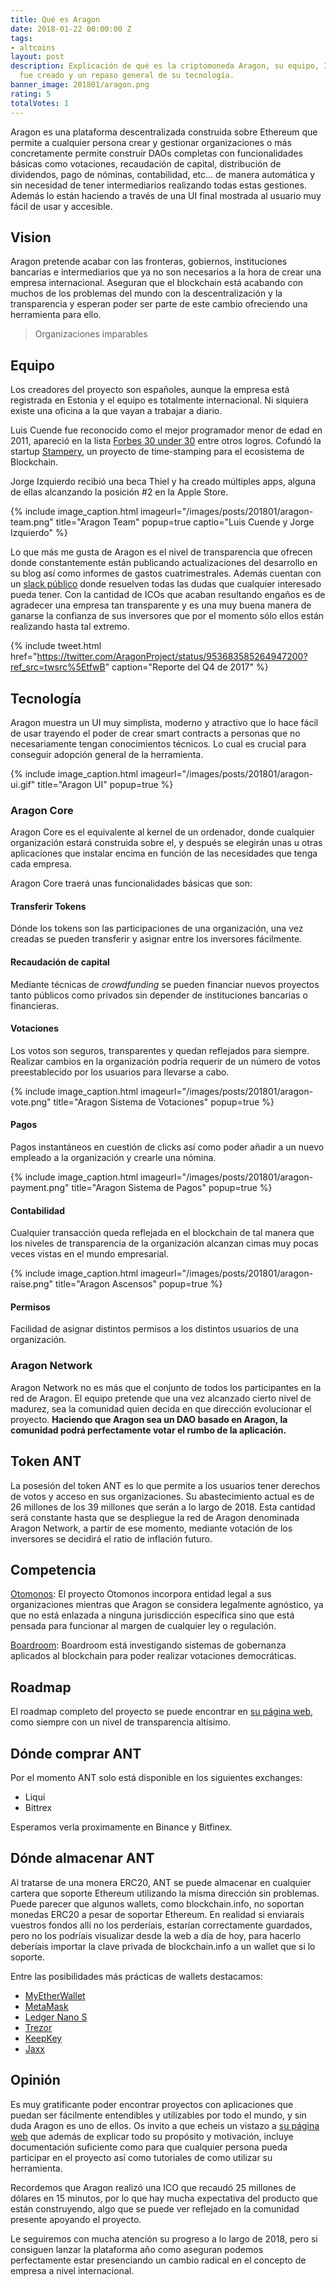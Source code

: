 ```yaml
---
title: Qué es Aragon
date: 2018-01-22 00:00:00 Z
tags:
- altcoins
layout: post
description: Explicación de qué es la criptomoneda Aragon, su equipo, ICO, por qué
  fue creado y un repaso general de su tecnología.
banner_image: 201801/aragon.png
rating: 5
totalVotes: 1
---
```


Aragon es una plataforma descentralizada construida sobre Ethereum que permite a cualquier persona crear y gestionar organizaciones o más concretamente permite construir DAOs completas con funcionalidades básicas como votaciones, recaudación de capital, distribución de dividendos, pago de nóminas, contabilidad, etc... de manera automática y sin necesidad de tener intermediarios realizando todas estas gestiones. Además lo están haciendo a través de una UI final mostrada al usuario muy fácil de usar y accesible.

<!--more-->

## Vision

Aragon pretende acabar con las fronteras, gobiernos, instituciones bancarias e intermediarios que ya no son necesarios a la hora de crear una empresa internacional. Aseguran que el 
blockchain está acabando con muchos de los problemas del mundo con la descentralización y la transparencia y esperan poder ser parte de este cambio ofreciendo una herramienta para ello.

> Organizaciones imparables

## Equipo

Los creadores del proyecto son españoles, aunque la empresa está registrada en Estonia y el equipo es totalmente internacional. Ni siquiera existe una oficina a la que vayan a trabajar a diario.

Luis Cuende fue reconocido como el mejor programador menor de edad en 2011, apareció en la lista <a rel="nofollow" href="https://www.forbes.com/30-under-30-europe-2016/technology/#6662a3e4a4b3">Forbes 30 under 30</a> entre otros logros. Cofundó la startup <a rel="nofollow" href="https://stampery.com/">Stampery</a>, un proyecto de time-stamping para el ecosistema de Blockchain.

Jorge Izquierdo recibió una beca Thiel y ha creado múltiples apps, alguna de ellas alcanzando la posición #2 en la Apple Store.

{% include image_caption.html imageurl="/images/posts/201801/aragon-team.png" title="Aragon Team" popup=true captio="Luis Cuende y Jorge Izquierdo" %}

Lo que más me gusta de Aragon es el nivel de transparencia que ofrecen donde constantemente están publicando actualizaciones del desarrollo en su blog así como informes de gastos cuatrimestrales. Además cuentan con un <a rel="nofollow" href="https://aragon.chat/">slack público</a> donde resuelven todas las dudas que cualquier interesado pueda tener.
Con la cantidad de ICOs que acaban resultando engaños es de agradecer una empresa tan transparente y es una muy buena manera de ganarse la confianza de sus inversores que por el momento sólo ellos están realizando hasta tal extremo.

{% include tweet.html href="https://twitter.com/AragonProject/status/953683585264947200?ref_src=twsrc%5EtfwB" caption="Reporte del Q4 de 2017" %}

## Tecnología

Aragon muestra un UI muy simplista, moderno y atractivo que lo hace fácil de usar trayendo el poder de crear smart contracts a personas que no necesariamente tengan conocimientos técnicos. Lo cual es crucial para conseguir adopción general de la herramienta.

{% include image_caption.html imageurl="/images/posts/201801/aragon-ui.gif" title="Aragon UI" popup=true %}

### Aragon Core

Aragon Core es el equivalente al kernel de un ordenador, donde cualquier organización estará construida sobre el, y después se elegirán unas u otras aplicaciones que instalar encima en función de las necesidades que tenga cada empresa.

Aragon Core traerá unas funcionalidades básicas que son:
#### Transferir Tokens

Dónde los tokens son las participaciones de una organización, una vez creadas se pueden transferir y asignar entre los inversores fácilmente.

#### Recaudación de capital

Mediante técnicas de *crowdfunding* se pueden financiar nuevos proyectos tanto públicos como privados sin depender de instituciones bancarias o financieras.

#### Votaciones

Los votos son seguros, transparentes y quedan reflejados para siempre. Realizar cambios en la organización podría requerir de un número de votos preestablecido por los usuarios para llevarse a cabo.

{% include image_caption.html imageurl="/images/posts/201801/aragon-vote.png" title="Aragon Sistema de Votaciones" popup=true %}

#### Pagos

Pagos instantáneos en cuestión de clicks así como poder añadir a un nuevo empleado a la organización y crearle una nómina.

{% include image_caption.html imageurl="/images/posts/201801/aragon-payment.png" title="Aragon Sistema de Pagos" popup=true %}

#### Contabilidad

Cualquier transacción queda reflejada en el blockchain de tal manera que los niveles de transparencia de la organización alcanzan cimas muy pocas veces vistas en el mundo empresarial.

{% include image_caption.html imageurl="/images/posts/201801/aragon-raise.png" title="Aragon Ascensos" popup=true %}

#### Permisos

Facilidad de asignar distintos permisos a los distintos usuarios de una organización.

### Aragon Network

Aragon Network no es más que el conjunto de todos los participantes en la red de Aragon. El equipo pretende que una vez alcanzado cierto nivel de madurez, sea la comunidad quien decida en que dirección evolucionar el proyecto. **Haciendo que Aragon sea un DAO basado en Aragon, la comunidad podrá perfectamente votar el rumbo de la aplicación.**

## Token ANT

La posesión del token ANT es lo que permite a los usuarios tener derechos de votos y acceso en sus organizaciones. Su abastecimiento actual es de 26 millones de los 39 millones que serán a lo largo de 2018. Esta cantidad será constante hasta que se despliegue la red de Aragon denominada Aragon Network, a partir de ese momento, mediante votación de los inversores se decidirá el ratio de inflación futuro.

## Competencia

<a rel="nofollow" href="https://angel.co/otonomos">Otomonos</a>: El proyecto Otomonos incorpora entidad legal a sus organizaciones mientras que Aragon se considera legalmente agnóstico, ya que no está enlazada a ninguna jurisdicción específica sino que está pensada para funcionar al margen de cualquier ley o regulación.

<a rel="nofollow" href="http://boardroom.to/">Boardroom</a>: Boardroom está investigando sistemas de gobernanza aplicados al blockchain para poder realizar votaciones democráticas.

## Roadmap

El roadmap completo del proyecto se puede encontrar en <a rel="nofollow" href="https://wiki.aragon.one/documentation/Development_Plan/">su página web</a>, como siempre con un nivel de  transparencia altísimo.

## Dónde comprar ANT

Por el momento ANT solo está disponible en los siguientes exchanges:

* Liqui
* Bittrex

Esperamos verla proximamente en Binance y Bitfinex.

## Dónde almacenar ANT

Al tratarse de una monera ERC20, ANT se puede almacenar en cualquier cartera que soporte Ethereum utilizando la misma dirección sin problemas. Puede parecer que algunos wallets, como blockchain.info, no soportan monedas ERC20 a pesar de soportar Ethereum. En realidad si enviarais vuestros fondos allí no los perderíais, estarían correctamente guardados, pero no los podríais visualizar desde la web a día de hoy, para hacerlo deberíais importar la clave privada de blockchain.info a un wallet que si lo soporte.

Entre las posibilidades más prácticas de wallets destacamos:

* <a rel="nofollow" href="https://www.myetherwallet.com">MyEtherWallet</a>
* <a rel="nofollow" href="https://metamask.io/">MetaMask</a>
* [Ledger Nano S](http://amzn.to/2i5kRoG)
* [Trezor](http://amzn.to/2i72hMV)
* [KeepKey](http://amzn.to/2ja1KHf)
* <a rel="nofollow" href="https://jaxx.io/">Jaxx</a>

## Opinión

Es muy gratificante poder encontrar proyectos con aplicaciones que puedan ser fácilmente entendibles y utilizables por todo el mundo, y sin duda Aragon es uno de ellos. Os invito a que echeis un vistazo a <a rel="nofollow" href="">su página web</a> que además de explicar todo su propósito y motivación, incluye documentación suficiente como para que cualquier persona pueda participar en el proyecto así como tutoriales de como utilizar su herramienta.

Recordemos que Aragon realizó una ICO que recaudó 25 millones de dólares en 15 minutos, por lo que hay mucha expectativa del producto que están construyendo, algo que se puede ver reflejado en la comunidad presente apoyando el proyecto.

Le seguiremos con mucha atención su progreso a lo largo de 2018, pero si consiguen lanzar la plataforma año como aseguran podemos perfectamente estar presenciando un cambio radical en el concepto de empresa a nivel internacional.

